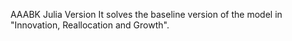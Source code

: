 AAABK Julia Version
It solves the baseline version of the model in "Innovation, Reallocation and Growth".
